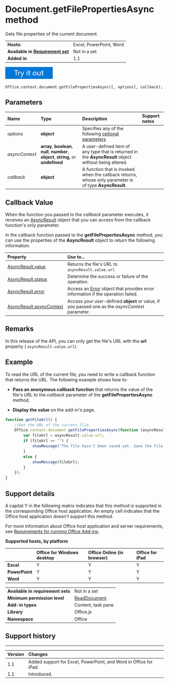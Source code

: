 
# Document.getFilePropertiesAsync method
Gets file properties of the current document.

|||
|:-----|:-----|
|**Hosts:**|Excel, PowerPoint, Word|
|**Available in [Requirement set](http://msdn.microsoft.com/library/6b6702f2-b0a5-46ab-a356-8dda897ca8ae%28Office.15%29.aspx)**|Not in a set|
|**Added in**|1.1|

[![Try out this call in the interactive API Tutorial for Excel](../../images/819b84bf-151c-4a12-80c3-d6f8d7c03251.png)](http://officeapitutorial.azurewebsites.net/Redirect.html?scenario=Get+File+Location)


```
Office.context.document.getFilePropertiesAsync([, options], callback);
```


## Parameters



|**Name**|**Type**|**Description**|**Support notes**|
|:-----|:-----|:-----|:-----|
| _options_|**object**|Specifies any of the following [optional parameters](http://msdn.microsoft.com/library/7fe6bb42-3178-4d96-85f5-af5caea7b950%28Office.15%29.aspx#AsyncProgramming_OptionalParameters)||
| _asyncContext_|**array**,  **boolean**,  **null**,  **number**,  **object**, **string**, or  **undefined**|A user-defined item of any type that is returned in the  **AsyncResult** object without being altered.||
| _callback_|**object**|A function that is invoked when the callback returns, whose only parameter is of type  **AsyncResult**.||

## Callback Value

When the function you passed to the  _callback_ parameter executes, it receives an [AsyncResult](../../reference/shared/asyncresult.md) object that you can access from the callback function's only parameter.

In the callback function passed to the  **getFilePropertiesAsync** method, you can use the properties of the **AsyncResult** object to return the following information.



|**Property**|**Use to...**|
|:-----|:-----|
|[AsyncResult.value](../../reference/shared/asyncresult.value.md)|Returns the file's URL to  `asyncResult.value.url`|
|[AsyncResult.status](../../reference/shared/asyncresult.status.md)|Determine the success or failure of the operation.|
|[AsyncResult.error](../../reference/shared/asyncresult.error.md)|Access an [Error](../../reference/shared/error.md) object that provides error information if the operation failed.|
|[AsyncResult.asyncContext](../../reference/shared/asyncresult.asynccontext.md)|Access your user-defined  **object** or value, if you passed one as the _asyncContext_ parameter.|

## Remarks

In this release of the API, you can only get the file's URL with the  **url** property ( `asyncResult.value.url`).


## Example

To read the URL of the current file, you need to write a callback function that returns the URL. The following example shows how to:


-  **Pass an anonymous callback function** that returns the value of the file's URL to the _callback_ parameter of the **getFilePropertiesAsync** method.
    
-  **Display the value** on the add-in's page.
    

```js
function getFileUrl() {
    //Get the URL of the current file.
    Office.context.document.getFilePropertiesAsync(function (asyncResult) {
        var fileUrl = asyncResult.value.url;
        if (fileUrl == "") {
            showMessage("The file hasn't been saved yet. Save the file and try again");
        }
        else {
            showMessage(fileUrl);
        }
    });
}
```




## Support details


A capital Y in the following matrix indicates that this method is supported in the corresponding Office host application. An empty cell indicates that the Office host application doesn't support this method.

For more information about Office host application and server requirements, see [Requirements for running Office Add-ins](http://msdn.microsoft.com/library/67340567-bb9a-498c-96d3-3f52f28c16bc%28Office.15%29.aspx).


**Supported hosts, by platform**


||**Office for Windows desktop**|**Office Online (in browser)**|**Office for iPad**|
|:-----|:-----|:-----|:-----|
|**Excel**|Y|Y|Y|
|**PowerPoint**|Y|Y|Y|
|**Word**|Y|Y|Y|

|||
|:-----|:-----|
|**Available in requirement sets**|Not in a set|
|**Minimum permission level**|[ReadDocument](http://msdn.microsoft.com/library/da2efadc-4ebf-45fe-be39-397ac1eb1dbd%28Office.15%29.aspx)|
|**Add-in types**|Content, task pane|
|**Library**|Office.js|
|**Namespace**|Office|

## Support history





****


|**Version**|**Changes**|
|:-----|:-----|
|1.1|Added support for Excel, PowerPoint, and Word in Office for iPad.|
|1.1|Introduced.|
